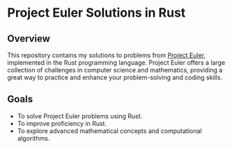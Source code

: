 # Project Euler Solutions in Rust

## Overview

This repository contains my solutions to problems from [Project Euler](https://projecteuler.net/), implemented in the Rust programming language. Project Euler offers a large collection of challenges in computer science and mathematics, providing a great way to practice and enhance your problem-solving and coding skills.

## Goals

- To solve Project Euler problems using Rust.
- To improve proficiency in Rust.
- To explore advanced mathematical concepts and computational algorithms.

